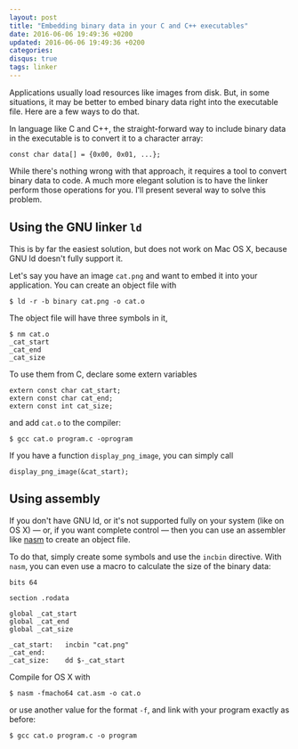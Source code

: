 ```yaml
---
layout: post
title: "Embedding binary data in your C and C++ executables"
date: 2016-06-06 19:49:36 +0200
updated: 2016-06-06 19:49:36 +0200
categories: 
disqus: true
tags: linker
---
```


Applications usually load resources like images from disk. But, in some
situations, it may be better to embed binary data right into the executable
file. Here are a few ways to do that.

In language like C and C++, the straight-forward way to include binary data in
the executable is to convert it to a character array:

    const char data[] = {0x00, 0x01, ...};

While there's nothing wrong with that approach, it requires a tool to convert
binary data to code. A much more elegant solution is to have the linker perform
those operations for you. I'll present several way to solve this problem.

Using the GNU linker `ld`
-------------------------

This is by far the easiest solution, but does not work on Mac OS X, because GNU
ld doesn't fully support it.

Let's say you have an image `cat.png` and want to embed it into your
application. You can create an object file with

    $ ld -r -b binary cat.png -o cat.o

The object file will have three symbols in it,

    $ nm cat.o
    _cat_start
    _cat_end
    _cat_size

To use them from C, declare some extern variables

    extern const char cat_start;
    extern const char cat_end;
    extern const int cat_size;

and add `cat.o` to the compiler:

    $ gcc cat.o program.c -oprogram

If you have a function `display_png_image`, you can simply call

    display_png_image(&cat_start);

Using assembly
--------------

If you don't have GNU ld, or it's not supported fully on your system (like on
OS X) — or, if you want complete control — then you can use an assembler like
<a href="http://www.nasm.us">nasm</a> to create an object file.

To do that, simply create some symbols and use the `incbin` directive. With
`nasm`, you can even use a macro to calculate the size of the binary data:

    bits 64

    section .rodata

    global _cat_start
    global _cat_end
    global _cat_size

    _cat_start:   incbin "cat.png"
    _cat_end:
    _cat_size:    dd $-_cat_start

Compile for OS X with

    $ nasm -fmacho64 cat.asm -o cat.o

or use another value for the format `-f`, and link with your program exactly as
before:

    $ gcc cat.o program.c -o program
